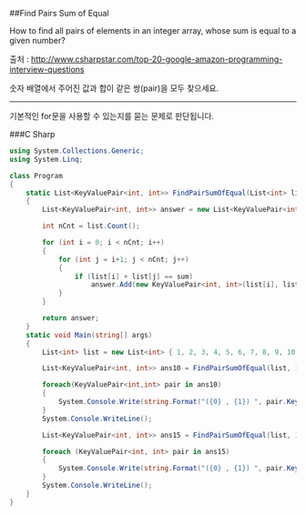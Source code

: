 ##Find Pairs Sum of Equal

How to find all pairs of elements in an integer array, whose sum is equal to a given number?  

출처 : <http://www.csharpstar.com/top-20-google-amazon-programming-interview-questions>

숫자 배열에서 주어진 값과 합이 같은 쌍(pair)을 모두 찾으세요.

---

기본적인 for문을 사용할 수 있는지를 묻는 문제로 판단됩니다.

###C Sharp

```C#
using System.Collections.Generic;
using System.Linq;

class Program
{
    static List<KeyValuePair<int, int>> FindPairSumOfEqual(List<int> list, int sum)
    {
        List<KeyValuePair<int, int>> answer = new List<KeyValuePair<int, int>>();

        int nCnt = list.Count();

        for (int i = 0; i < nCnt; i++)
        {
            for (int j = i+1; j < nCnt; j++)
            {
                if (list[i] + list[j] == sum)
                    answer.Add(new KeyValuePair<int, int>(list[i], list[j]));
            }
        }

        return answer;
    }
    static void Main(string[] args)
    {
        List<int> list = new List<int> { 1, 2, 3, 4, 5, 6, 7, 8, 9, 10 };

        List<KeyValuePair<int, int>> ans10 = FindPairSumOfEqual(list, 10);

        foreach(KeyValuePair<int,int> pair in ans10)
        {
            System.Console.Write(string.Format("({0} , {1}) ", pair.Key, pair.Value));
        }
        System.Console.WriteLine();

        List<KeyValuePair<int, int>> ans15 = FindPairSumOfEqual(list, 15);

        foreach (KeyValuePair<int, int> pair in ans15)
        {
            System.Console.Write(string.Format("({0} , {1}) ", pair.Key, pair.Value));
        }
        System.Console.WriteLine();
    }
}
```

